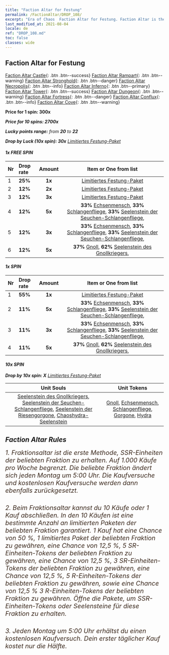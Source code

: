 ```yaml
---
title: "Faction Altar for Festung"
permalink: /FactionAltar/DROP_108/
excerpt: "Era of Chaos  Faction Altar for Festung. Faction Altar is the primary method for obtaining SSR units from the popular faction. Limited to 1,000 purchases each week. The popular faction changes at 05:00 every Monday. Purchase attempts and free purchase attempts will also reset then."
last_modified_at: 2021-08-04
locale: de
ref: "DROP_108.md"
toc: false
classes: wide
---
```


##  Faction Altar for **Festung**

  [Faction Altar Castle](/de/FactionAltar/DROP_101/){: .btn .btn--success} [Faction Altar Rampart](/de/FactionAltar/DROP_102/){: .btn .btn--warning} [Faction Altar Stronghold](/de/FactionAltar/DROP_103/){: .btn .btn--danger} [Faction Altar Necropolis](/de/FactionAltar/DROP_104/){: .btn .btn--info} [Faction Altar Inferno](/de/FactionAltar/DROP_105/){: .btn .btn--primary} [Faction Altar Tower](/de/FactionAltar/DROP_106/){: .btn .btn--success} [Faction Altar Dungeon](/de/FactionAltar/DROP_107/){: .btn .btn--warning} [Faction Altar Fortress](/de/FactionAltar/DROP_108/){: .btn .btn--danger} [Faction Altar Conflux](/de/FactionAltar/DROP_109/){: .btn .btn--info} [Faction Altar Cove](/de/FactionAltar/DROP_112/){: .btn .btn--warning} 

  **Price for 1 spin: 300x** <i class="fas fa-gem"/>

  **Price for 10 spins: 2700x** <i class="fas fa-gem"/>

  **Lucky points range:** from **20** to **22**

  **Drop by Luck (10x spin): 30x** [Limitiertes Festung-Paket](/ItemsDE/con_2142/)

####  1x FREE SPIN 

  |    Nr    |  Drop rate  |  Amount   |   Item or One from list  |
  |:---------|:------------|:---------:|:------------------------:|
  | 1 | **25%** | **1x** | [Limitiertes Festung-Paket](/ItemsDE/con_2142/) |
  | 2 | **12%** | **2x** | [Limitiertes Festung-Paket](/ItemsDE/con_2142/) |
  | 3 | **12%** | **3x** | [Limitiertes Festung-Paket](/ItemsDE/con_2142/) |
  | 4 | **12%** | **5x** |  **33%** [Echsenmensch](/ItemsDE/unt_254/),  **33%** [Schlangenfliege](/ItemsDE/unt_255/),  **33%** [Seelenstein der Seuchen-Schlangenfliege](/ItemsDE/unt_337/),  |
  | 5 | **12%** | **3x** |  **33%** [Echsenmensch](/ItemsDE/unt_254/),  **33%** [Schlangenfliege](/ItemsDE/unt_255/),  **33%** [Seelenstein der Seuchen-Schlangenfliege](/ItemsDE/unt_337/),  |
  | 6 | **12%** | **5x** |  **37%** [Gnoll](/ItemsDE/unt_253/),  **62%** [Seelenstein des Gnollkriegers](/ItemsDE/unt_336/),  |


####  1x SPIN 

  |    Nr    |  Drop rate  |  Amount   |   Item or One from list  |
  |:---------|:------------|:---------:|:------------------------:|
  | 1 | **55%** | **1x** | [Limitiertes Festung-Paket](/ItemsDE/con_2142/) |
  | 2 | **11%** | **5x** |  **33%** [Echsenmensch](/ItemsDE/unt_254/),  **33%** [Schlangenfliege](/ItemsDE/unt_255/),  **33%** [Seelenstein der Seuchen-Schlangenfliege](/ItemsDE/unt_337/),  |
  | 3 | **11%** | **3x** |  **33%** [Echsenmensch](/ItemsDE/unt_254/),  **33%** [Schlangenfliege](/ItemsDE/unt_255/),  **33%** [Seelenstein der Seuchen-Schlangenfliege](/ItemsDE/unt_337/),  |
  | 4 | **11%** | **5x** |  **37%** [Gnoll](/ItemsDE/unt_253/),  **62%** [Seelenstein des Gnollkriegers](/ItemsDE/unt_336/),  |


####  10x SPIN 

  **Drop by 10x spin: X** [Limitiertes Festung-Paket](/ItemsDE/con_2142/)

  |    Unit Souls    |  Unit Tokens  |
  |:----------------:|:-------------:|
  | [Seelenstein des Gnollkriegers](/ItemsDE/unt_336/), [Seelenstein der Seuchen-Schlangenfliege](/ItemsDE/unt_337/), [Seelenstein der Riesengorgone](/ItemsDE/unt_339/), [Chaoshydra-Seelenstein](/ItemsDE/unt_341/) | [Gnoll](/ItemsDE/unt_253/), [Echsenmensch](/ItemsDE/unt_254/), [Schlangenfliege](/ItemsDE/unt_255/), [Gorgone](/ItemsDE/unt_257/), [Hydra](/ItemsDE/unt_259/) |



## Faction Altar Rules

  <span style="color: #3c2a1e;font-size:20px">1. Fraktionsaltar ist die erste Methode, SSR-Einheiten der beliebten Fraktion zu erhalten. Auf 1.000 Käufe pro Woche begrenzt. Die beliebte Fraktion ändert sich jeden Montag um 5:00 Uhr. Die Kaufversuche und kostenlosen Kaufversuche werden dann ebenfalls zurückgesetzt.</span><br/>

<br/>  <span style="color: #3c2a1e;font-size:20px">2. Beim Fraktionsaltar kannst du 10 Käufe oder 1 Kauf abschließen. In den 10 Käufen ist eine bestimmte Anzahl an limitierten Paketen der beliebten Fraktion garantiert. 1 Kauf hat eine Chance von 50 %, 1 limitiertes Paket der beliebten Fraktion zu gewähren, eine Chance von 12,5 %, 5 SR-Einheiten-Tokens der beliebten Fraktion zu gewähren, eine Chance von 12,5 %, 3 SR-Einheiten-Tokens der beliebten Fraktion zu gewähren, eine Chance von 12,5 %, 5 R-Einheiten-Tokens der beliebten Fraktion zu gewähren, sowie eine Chance von 12,5 % 3 R-Einheiten-Tokens der beliebten Fraktion zu gewähren. Öffne die Pakete, um SSR-Einheiten-Tokens oder Seelensteine für diese Fraktion zu erhalten.</span>

<br/>  <span style="color: #3c2a1e;font-size:20px">3. Jeden Montag um 5:00 Uhr erhältst du einen kostenlosen Kaufversuch. Dein erster täglicher Kauf kostet nur die Hälfte.</span><br/>

<br/>